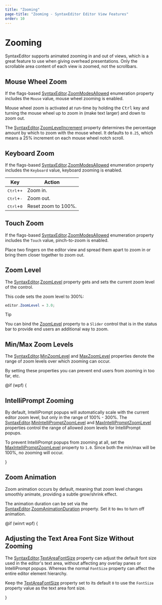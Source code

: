 ```yaml
---
title: "Zooming"
page-title: "Zooming - SyntaxEditor Editor View Features"
order: 10
---
```

# Zooming

SyntaxEditor supports animated zooming in and out of views, which is a great feature to use when giving overhead presentations.  Only the scrollable area content of each view is zoomed, not the scrollbars.

## Mouse Wheel Zoom

If the flags-based [SyntaxEditor](xref:@ActiproUIRoot.Controls.SyntaxEditor.SyntaxEditor).[ZoomModesAllowed](xref:@ActiproUIRoot.Controls.SyntaxEditor.SyntaxEditor.ZoomModesAllowed) enumeration property includes the `Mouse` value, mouse wheel zooming is enabled.

Mouse wheel zoom is activated at run-time by holding the <kbd>Ctrl</kbd> key and turning the mouse wheel up to zoom in (make text larger) and down to zoom out.

The [SyntaxEditor](xref:@ActiproUIRoot.Controls.SyntaxEditor.SyntaxEditor).[ZoomLevelIncrement](xref:@ActiproUIRoot.Controls.SyntaxEditor.SyntaxEditor.ZoomLevelIncrement) property determines the percentage amount by which to zoom with the mouse wheel.  It defaults to `0.25`, which means a 25% increment on each mouse wheel notch scroll.

## Keyboard Zoom

If the flags-based [SyntaxEditor](xref:@ActiproUIRoot.Controls.SyntaxEditor.SyntaxEditor).[ZoomModesAllowed](xref:@ActiproUIRoot.Controls.SyntaxEditor.SyntaxEditor.ZoomModesAllowed) enumeration property includes the `Keyboard` value, keyboard zooming is enabled.

| Key | Action |
|-----|-----|
| <kbd>Ctrl</kbd>+<kbd>+</kbd> | Zoom in. |
| <kbd>Ctrl</kbd>+<kbd>-</kbd> | Zoom out. |
| <kbd>Ctrl</kbd>+<kbd>0</kbd> | Reset zoom to 100%. |

## Touch Zoom

If the flags-based [SyntaxEditor](xref:@ActiproUIRoot.Controls.SyntaxEditor.SyntaxEditor).[ZoomModesAllowed](xref:@ActiproUIRoot.Controls.SyntaxEditor.SyntaxEditor.ZoomModesAllowed) enumeration property includes the `Touch` value, pinch-to-zoom is enabled.

Place two fingers on the editor view and spread them apart to zoom in or bring them closer together to zoom out.

## Zoom Level

The [SyntaxEditor](xref:@ActiproUIRoot.Controls.SyntaxEditor.SyntaxEditor).[ZoomLevel](xref:@ActiproUIRoot.Controls.SyntaxEditor.SyntaxEditor.ZoomLevel) property gets and sets the current zoom level of the control.

This code sets the zoom level to 300%:

```csharp
editor.ZoomLevel = 3.0;
```

> [!TIP]
> You can bind the [ZoomLevel](xref:@ActiproUIRoot.Controls.SyntaxEditor.SyntaxEditor.ZoomLevel) property to a `Slider` control that is in the status bar to provide end users an additional way to zoom.

## Min/Max Zoom Levels

The [SyntaxEditor](xref:@ActiproUIRoot.Controls.SyntaxEditor.SyntaxEditor).[MinZoomLevel](xref:@ActiproUIRoot.Controls.SyntaxEditor.SyntaxEditor.MinZoomLevel) and [MaxZoomLevel](xref:@ActiproUIRoot.Controls.SyntaxEditor.SyntaxEditor.MaxZoomLevel) properties denote the  range of zoom levels over which zooming can occur.

By setting these properties you can prevent end users from zooming in too far, etc.

@if (wpf) {

## IntelliPrompt Zooming

By default, IntelliPrompt popups will automatically scale with the current editor zoom level, but only in the range of 100% - 300%.  The [SyntaxEditor](xref:@ActiproUIRoot.Controls.SyntaxEditor.SyntaxEditor).[MinIntelliPromptZoomLevel](xref:@ActiproUIRoot.Controls.SyntaxEditor.SyntaxEditor.MinIntelliPromptZoomLevel) and [MaxIntelliPromptZoomLevel](xref:@ActiproUIRoot.Controls.SyntaxEditor.SyntaxEditor.MaxIntelliPromptZoomLevel) properties control the range of allowed zoom levels for IntelliPrompt popups.

To prevent IntelliPrompt popups from zooming at all, set the [MaxIntelliPromptZoomLevel](xref:@ActiproUIRoot.Controls.SyntaxEditor.SyntaxEditor.MaxIntelliPromptZoomLevel) property to `1.0`.  Since both the min/max will be 100%, no zooming will occur.

}

## Zoom Animation

Zoom animation occurs by default, meaning that zoom level changes smoothly animate, providing a subtle grow/shrink effect.

The animation duration can be set via the [SyntaxEditor](xref:@ActiproUIRoot.Controls.SyntaxEditor.SyntaxEditor).[ZoomAnimationDuration](xref:@ActiproUIRoot.Controls.SyntaxEditor.SyntaxEditor.ZoomAnimationDuration) property.  Set it to `0ms` to turn off animation.

@if (winrt wpf) {

## Adjusting the Text Area Font Size Without Zooming

The [SyntaxEditor](xref:@ActiproUIRoot.Controls.SyntaxEditor.SyntaxEditor).[TextAreaFontSize](xref:@ActiproUIRoot.Controls.SyntaxEditor.SyntaxEditor.TextAreaFontSize) property can adjust the default font size used in the editor's text area, without affecting any overlay panes or IntelliPrompt popups.  Whereas the normal `FontSize` property can affect the entire editor element hierarchy.

Keep the [TextAreaFontSize](xref:@ActiproUIRoot.Controls.SyntaxEditor.SyntaxEditor.TextAreaFontSize) property set to its default `0` to use the `FontSize` property value as the text area font size.

}
